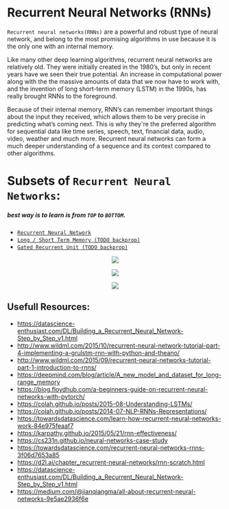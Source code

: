 # Recurrent Neural Networks (RNNs)
`Recurrent neural networks(RNNs)` are a powerful and robust type of neural network, and belong to the most promising algorithms in use because it is the only one with an internal memory.

Like many other deep learning algorithms, recurrent neural networks are relatively old. They were initially created in the 1980’s, but only in recent years have we seen their true potential. An increase in computational power along with the the massive amounts of data that we now have to work with, and the invention of long short-term memory (LSTM) in the 1990s, has really brought RNNs to the foreground.

Because of their internal memory, RNN’s can remember important things about the input they received, which allows them to be very precise in predicting what’s coming next. This is why they're the preferred algorithm for sequential data like time series, speech, text, financial data, audio, video, weather and much more. Recurrent neural networks can form a much deeper understanding of a sequence and its context compared to other algorithms.

# Subsets of `Recurrent Neural Networks`:
##### best way is to learn is from `TOP` to `BOTTOM`.
- [`Recurrent Neural Network`](./recurrent_neural_network)
- [`Long / Short Term Memory (TODO backprop)`](./Long_Short_Term_Memory(LSTM))
- [`Gated Recurrent Unit (TODO backprop)`](./Gated_Recurrent_Unit(GRU))

<p align="center">
  <img src="https://camo.githubusercontent.com/61cd232998541a3dd8e3b72bd25035940f373c1a4bd745fbe68e6424345adcb2/68747470733a2f2f692e737461636b2e696d6775722e636f6d2f62347375732e6a7067">
</p>
<p align="center">
  <img src="https://miro.medium.com/max/3378/1*LNVsKOvftmxCTrM5vJOCEA.png">
</p>
<p align="center">
  <img src="http://www.wildml.com/wp-content/uploads/2015/09/Screen-Shot-2015-09-16-at-2.21.51-PM.png">
</p>

## Usefull Resources:
+ https://datascience-enthusiast.com/DL/Building_a_Recurrent_Neural_Network-Step_by_Step_v1.html
+ http://www.wildml.com/2015/10/recurrent-neural-network-tutorial-part-4-implementing-a-grulstm-rnn-with-python-and-theano/
+ http://www.wildml.com/2015/09/recurrent-neural-networks-tutorial-part-1-introduction-to-rnns/
+ https://deepmind.com/blog/article/A_new_model_and_dataset_for_long-range_memory 
+ https://blog.floydhub.com/a-beginners-guide-on-recurrent-neural-networks-with-pytorch/
+ https://colah.github.io/posts/2015-08-Understanding-LSTMs/
+ https://colah.github.io/posts/2014-07-NLP-RNNs-Representations/
+ https://towardsdatascience.com/learn-how-recurrent-neural-networks-work-84e975feaaf7
+ https://karpathy.github.io/2015/05/21/rnn-effectiveness/  
+ https://cs231n.github.io/neural-networks-case-study  
+ https://towardsdatascience.com/recurrent-neural-networks-rnns-3f06d7653a85   
+ https://d2l.ai/chapter_recurrent-neural-networks/rnn-scratch.html    
+ https://datascience-enthusiast.com/DL/Building_a_Recurrent_Neural_Network-Step_by_Step_v1.html
+ https://medium.com/@jianqiangma/all-about-recurrent-neural-networks-9e5ae2936f6e